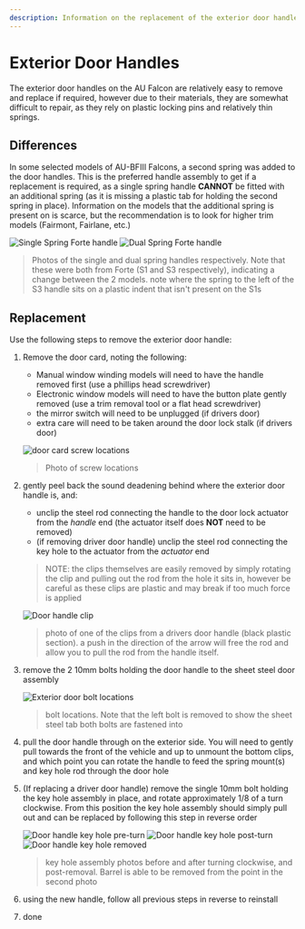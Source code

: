 ```yaml
---
description: Information on the replacement of the exterior door handles. Also relevant to the BA/BF Falcons and SX/SY Territorys
---
```


# Exterior Door Handles

The exterior door handles on the AU Falcon are relatively easy to remove and replace if required, however due to their materials, they are somewhat difficult to repair, as they rely on plastic locking pins and relatively thin springs.

## Differences
In some selected models of AU-BFIII Falcons, a second spring was added to the door handles. This is the preferred handle assembly to get if a replacement is required, as a single spring handle **CANNOT** be fitted with an additional spring (as it is missing a plastic tab for holding the second spring in place). Information on the models that the additional spring is present on is scarce, but the recommendation is to look for higher trim models (Fairmont, Fairlane, etc.)

![Single Spring Forte handle](./single-spring-handle.jpg)
![Dual Spring Forte handle](./dual-spring-handle.jpg)

> Photos of the single and dual spring handles respectively. Note that these were both from Forte (S1 and S3 respectively), indicating a change between the 2 models. note where the spring to the left of the S3 handle sits on a plastic indent that isn't present on the S1s

## Replacement

Use the following steps to remove the exterior door handle:

1. Remove the door card, noting the following:
    - Manual window winding models will need to have the handle removed first (use a phillips head screwdriver)
    - Electronic window models will need to have the button plate gently removed (use a trim removal tool or a flat head screwdriver)
    - the mirror switch will need to be unplugged (if drivers door)
    - extra care will need to be taken around the door lock stalk (if drivers door)

    ![door card screw locations](../../Common/door-card-screws.jpg)

    > Photo of screw locations

1. gently peel back the sound deadening behind where the exterior door handle is, and:
    - unclip the steel rod connecting the handle to the door lock actuator from the *handle* end (the actuator itself does **NOT** need to be removed)
    - (if removing driver door handle) unclip the steel rod connecting the key hole to the actuator from the *actuator* end

    > NOTE: the clips themselves are easily removed by simply rotating the clip and pulling out the rod from the hole it sits in, however be careful as these clips are plastic and may break if too much force is applied

    ![Door handle clip](./door-clip-example.jpg)

    > photo of one of the clips from a drivers door handle (black plastic section). a push in the direction of the arrow will free the rod and allow you to pull the rod from the handle itself.

1. remove the 2 10mm bolts holding the door handle to the sheet steel door assembly

    ![Exterior door bolt locations](./handle-door-bolts.jpg)

    > bolt locations. Note that the left bolt is removed to show the sheet steel tab both bolts are fastened into

1. pull the door handle through on the exterior side. You will need to gently pull towards the front of the vehicle and up to unmount the bottom clips, and which point you can rotate the handle to feed the spring mount(s) and key hole rod through the door hole

1. (If replacing a driver door handle) remove the single 10mm bolt holding the key hole assembly in place, and rotate approximately 1/8 of a turn clockwise. From this position the key hole assembly should simply pull out and can be replaced by following this step in reverse order

    ![Door handle key hole pre-turn](./driver-handle-ignition-bolt.jpg)
    ![Door handle key hole post-turn](./driver-handle-ignition-bolt-rotated.jpg)
    ![Door handle key hole removed](./driver-handle-ignition-bolt-removed.jpg)

    > key hole assembly photos before and after turning clockwise, and post-removal. Barrel is able to be removed from the point in the second photo

1. using the new handle, follow all previous steps in reverse to reinstall
1. done